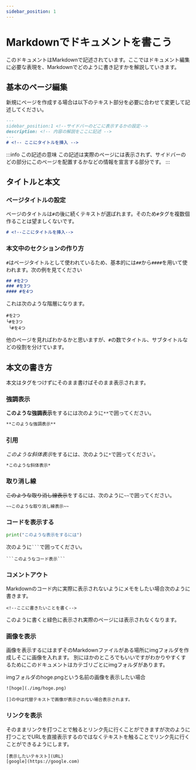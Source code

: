 ```yaml
---
sidebar_position: 1
---
```


# Markdownでドキュメントを書こう
このドキュメントはMarkdownで記述されています。ここではドキュメント編集に必要な表現を、Markdownでどのように書き記すかを解説していきます。


## 基本のページ編集
新規にページを作成する場合は以下のテキスト部分を必要に合わせて変更して記述してください。

```md
---
sidebar_position:1 <!--サイドバーのどこに表示するかの設定-->
description: <!-- 内容の解説をここに記述 -->
---
# <!-- ここにタイトルを挿入 -->
```
:::info この記述の意味
この記述は実際のページには表示されず、サイドバーのどの部分にこのページを配置するかなどの情報を宣言する部分です。
:::

## タイトルと本文
### ページタイトルの設定
ページのタイトルは`#`の後に続くテキストが選ばれます。そのため`#`タグを複数個作ることは望ましくないです。
```md
# <!--ここにタイトルを挿入-->
```
### 本文中のセクションの作り方
`#`はページタイトルとして使われているため、基本的には`##`から`####`を用いて使われます。次の例を見てください
```md
## #を2つ
### #を3つ
#### #を4つ
```
これは次のような階層になります。
```
#を2つ
└#を3つ
 └#を4つ
```
他のページを見ればわかるかと思いますが、`#`の数でタイトル、サブタイトルなどの役割を分けています。

## 本文の書き方
本文はタグをつけずにそのまま書けばそのまま表示されます。

### 強調表示
**このような強調表示**をするには次のように`**`で囲ってください。
```md
**このような強調表示**
```

### 引用
*このような斜体表示*をするには、次のように`*`で囲ってください`。
```md
*このような斜体表示*
```

### 取り消し線
~~このような取り消し線表示~~をするには、次のように`~~`で囲ってください。
```md
~~このような取り消し線表示~~
```

### コードを表示する
```python
print("このような表示をするには")
```
次のように` ``` `で囲ってください。
```
```このようなコード表示```
```
### コメントアウト
Markdownのコード内に実際に表示されないようにメモをしたい場合次のように書きます。
```
<!--ここに書きたいことを書く-->
```
このように書くと緑色に表示され実際のページには表示されなくなります。
<!--見えないぜイェイ-->

### 画像を表示
画像を表示するにはまずそのMarkdownファイルがある場所にimgフォルダを作成しそこに画像を入れます。
別にほかのところでもいいですがわかりやすくするためにこのドキュメントはカテゴリごとにimgフォルダがあります。

imgフォルダのhoge.pngという名前の画像を表示したい場合
```
![hoge](./img/hoge.png)
```
`[]の中は代替テキストで画像が表示されない場合表示されます。`

### リンクを表示

そのままリンクを打つことで触るとリンク先に行くことができますが次のように打つことでURLを直接表示するのではなくテキストを触ることでリンク先に行くことができるようにします。
```
[表示したいテキスト](URL)
[google](https://google.com)
```